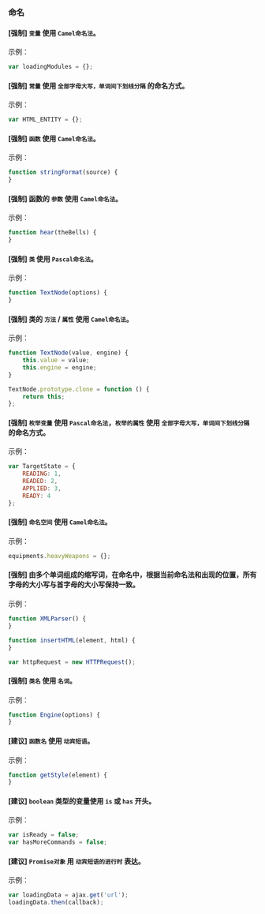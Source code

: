 ### 命名

#### [强制] `变量` 使用 `Camel命名法`。

示例：

```js
var loadingModules = {};
```

#### [强制] `常量` 使用 `全部字母大写，单词间下划线分隔` 的命名方式。

示例：

```js
var HTML_ENTITY = {};
```

#### [强制] `函数` 使用 `Camel命名法`。

示例：

```js
function stringFormat(source) {
}
```

#### [强制] 函数的 `参数` 使用 `Camel命名法`。

示例：

```js
function hear(theBells) {
}
```

#### [强制] `类` 使用 `Pascal命名法`。

示例：

```js
function TextNode(options) {
}
```

#### [强制] 类的 `方法` / `属性` 使用 `Camel命名法`。

示例：

```js
function TextNode(value, engine) {
    this.value = value;
    this.engine = engine;
}

TextNode.prototype.clone = function () {
    return this;
};
```

#### [强制] `枚举变量` 使用 `Pascal命名法`，`枚举的属性` 使用 `全部字母大写，单词间下划线分隔` 的命名方式。

示例：

```js
var TargetState = {
    READING: 1,
    READED: 2,
    APPLIED: 3,
    READY: 4
};
```

#### [强制] `命名空间` 使用 `Camel命名法`。

示例：

```js
equipments.heavyWeapons = {};
```

#### [强制] 由多个单词组成的缩写词，在命名中，根据当前命名法和出现的位置，所有字母的大小写与首字母的大小写保持一致。

示例：

```js
function XMLParser() {
}

function insertHTML(element, html) {
}

var httpRequest = new HTTPRequest();
```

#### [强制] `类名` 使用 `名词`。

示例：

```js
function Engine(options) {
}
```

#### [建议] `函数名` 使用 `动宾短语`。

示例：

```js
function getStyle(element) {
}
```

#### [建议] `boolean` 类型的变量使用 `is` 或 `has` 开头。

示例：

```js
var isReady = false;
var hasMoreCommands = false;
```

#### [建议] `Promise对象` 用 `动宾短语的进行时` 表达。

示例：

```js
var loadingData = ajax.get('url');
loadingData.then(callback);
```
